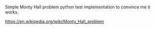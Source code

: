 Simple Monty Hall problem python test implementation to convince me it works.

https://en.wikipedia.org/wiki/Monty_Hall_problem
